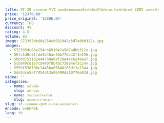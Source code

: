 ```yaml
---
title: ST-30 แบบพกพา PVC เมลามีนขอบแถบเครื่องอัตโนมัติไม้อัดการผลิตเฟอร์นิเจอร์ 220V มอเตอร์ใหม่ใช้
price: '12370.60'
price_original: '12886.04'
currency: THB
discount: 4%
rating: 4.5
volume: 93
image: S72395dc86e254cb691042a5d7adbb312x.jpg
images:
  - S72395dc86e254cb691042a5d7adbb312x.jpg
  - S0fc5d8c51fdd4b46aef6b77db42f1e19A.jpg
  - Sbbdd753162a447b8a0ef29e4ac6248ea7.jpg
  - Scb049c81e7c5440f8b4bc73884ef1c24v.jpg
  - S559f538198e2445ba05840f85df1a134a.jpg
  - Sde5dce5af7454d13a06499da10776e02d.jpg
video: ''
categories:
  - name: เครื่องมือ
    slug: เคร-องม
  - name: วัดและการวิเคราะห์
    slug: ดและการว-เคราะห
slug: st-แบบพกพา-pvc-เมลาม-นขอบแถบเคร
encode: onhHPbE
lang: th
---
```

  